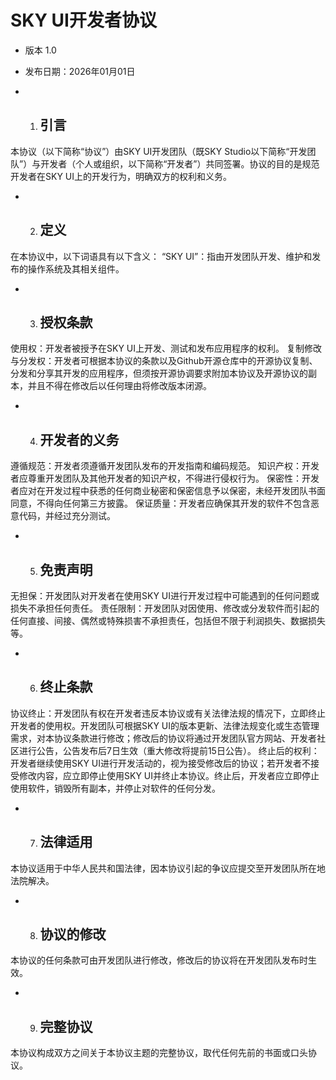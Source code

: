 # SKY UI开发者协议

* 版本 1.0

* 发布日期：2026年01月01日

* 1. ## 引言
本协议（以下简称“协议”）由SKY UI开发团队（既SKY Studio以下简称“开发团队”）与开发者（个人或组织，以下简称“开发者”）共同签署。协议的目的是规范开发者在SKY UI上的开发行为，明确双方的权利和义务。

* 2. ## 定义
在本协议中，以下词语具有以下含义：
“SKY UI”：指由开发团队开发、维护和发布的操作系统及其相关组件。

* 3. ## 授权条款
使用权：开发者被授予在SKY UI上开发、测试和发布应用程序的权利。
复制修改与分发权：开发者可根据本协议的条款以及Github开源仓库中的开源协议复制、分发和分享其开发的应用程序，但须按开源协调要求附加本协议及开源协议的副本，并且不得在修改后以任何理由将修改版本闭源。

* 4. ## 开发者的义务
遵循规范：开发者须遵循开发团队发布的开发指南和编码规范。
知识产权：开发者应尊重开发团队及其他开发者的知识产权，不得进行侵权行为。
保密性：开发者应对在开发过程中获悉的任何商业秘密和保密信息予以保密，未经开发团队书面同意，不得向任何第三方披露。
保证质量：开发者应确保其开发的软件不包含恶意代码，并经过充分测试。

* 5. ## 免责声明
无担保：开发团队对开发者在使用SKY UI进行开发过程中可能遇到的任何问题或损失不承担任何责任。
责任限制：开发团队对因使用、修改或分发软件而引起的任何直接、间接、偶然或特殊损害不承担责任，包括但不限于利润损失、数据损失等。

* 6. ## 终止条款
协议终止：开发团队有权在开发者违反本协议或有关法律法规的情况下，立即终止开发者的使用权。开发团队可根据SKY UI的版本更新、法律法规变化或生态管理需求，对本协议条款进行修改；修改后的协议将通过开发团队官方网站、开发者社区进行公告，公告发布后7日生效（重大修改将提前15日公告）。
终止后的权利：开发者继续使用SKY UI进行开发活动的，视为接受修改后的协议；若开发者不接受修改内容，应立即停止使用SKY UI并终止本协议。终止后，开发者应立即停止使用软件，销毁所有副本，并停止对软件的任何分发。

* 7. ## 法律适用
本协议适用于中华人民共和国法律，因本协议引起的争议应提交至开发团队所在地法院解决。

* 8. ## 协议的修改
本协议的任何条款可由开发团队进行修改，修改后的协议将在开发团队发布时生效。

* 9. ## 完整协议
本协议构成双方之间关于本协议主题的完整协议，取代任何先前的书面或口头协议。